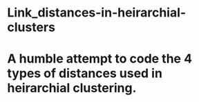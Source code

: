 # Link_distances-in-heirarchial-clusters
# A humble attempt to code the 4 types of distances used in heirarchial clustering. 
